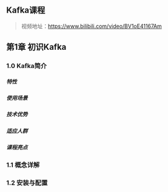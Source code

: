 ## Kafka课程

> 视频地址：https://www.bilibili.com/video/BV1oE41167Am

## 第1章 初识Kafka

### 1.0 Kafka简介

##### 特性

##### 使用场景

##### 技术优势

##### 适应人群

##### 课程亮点

### 1.1 概念详解

### 1.2 安装与配置